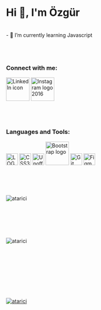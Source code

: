<h1 align="left">Hi 👋, I'm Özgür</h1>

<br>
- 🌱 I’m currently learning Javascript

<br><br>
<h3 align="left">Connect with me:</h3>
<p align="left">
  <a title="LinkedIn, Public domain, via Wikimedia Commons" href="https://linkedin.com/in/özgür-yaman-240451323" target="_blank"><img width="64" alt="LinkedIn icon" src="https://upload.wikimedia.org/wikipedia/commons/thumb/8/81/LinkedIn_icon.svg/64px-LinkedIn_icon.svg.png?20210220164014"></a>
  <a title="Instagram, Public domain, via Wikimedia Commons" href="https://instagram.com/ozguaman" targer="_blank"><img width="64" alt="Instagram logo 2016" src="https://upload.wikimedia.org/wikipedia/commons/thumb/e/e7/Instagram_logo_2016.svg/64px-Instagram_logo_2016.svg.png?20210403190622"></a>
</p>


<br><br>
<h3 align="left">Languages and Tools:</h3>
<p align="left">
<a title="W3C, CC BY 3.0 &lt;https://creativecommons.org/licenses/by/3.0&gt;, via Wikimedia Commons" href="https://commons.wikimedia.org/wiki/File:HTML5_logo_and_wordmark.svg"><img width="32" alt="LOGO DE HTML 5" src="https://upload.wikimedia.org/wikipedia/commons/thumb/6/61/HTML5_logo_and_wordmark.svg/64px-HTML5_logo_and_wordmark.svg.png?20170517184425"></a>
<a title="Rudloff, CC BY 3.0 &lt;https://creativecommons.org/licenses/by/3.0&gt;, via Wikimedia Commons" href="https://commons.wikimedia.org/wiki/File:CSS3_logo_and_wordmark.svg"><img width="32" alt="CSS3 logo and wordmark" src="https://upload.wikimedia.org/wikipedia/commons/thumb/d/d5/CSS3_logo_and_wordmark.svg/64px-CSS3_logo_and_wordmark.svg.png?20160530175649"></a>
<a title="Christopher Williams, Public domain, via Wikimedia Commons" href="https://commons.wikimedia.org/wiki/File:Unofficial_JavaScript_logo_2.svg"><img width="32" alt="Unofficial logo of JavaScript language by Chris Williams" src="https://upload.wikimedia.org/wikipedia/commons/thumb/9/99/Unofficial_JavaScript_logo_2.svg/64px-Unofficial_JavaScript_logo_2.svg.png?20141107110902"></a>
<a title="Bootstrap, Public domain, via Wikimedia Commons" href="https://commons.wikimedia.org/wiki/File:Bootstrap_logo.svg"><img width="64" alt="Bootstrap logo" src="https://upload.wikimedia.org/wikipedia/commons/thumb/b/b2/Bootstrap_logo.svg/64px-Bootstrap_logo.svg.png?20210507000024"></a>
<a title="Jason Long, CC BY 3.0 &lt;https://creativecommons.org/licenses/by/3.0&gt;, via Wikimedia Commons" href="https://commons.wikimedia.org/wiki/File:Git_icon.svg"><img width="32" alt="Git icon" src="https://upload.wikimedia.org/wikipedia/commons/thumb/3/3f/Git_icon.svg/64px-Git_icon.svg.png?20220905010122"></a>
<a title="Figma, Public domain, via Wikimedia Commons" href="https://commons.wikimedia.org/wiki/File:Figma-logo.svg"><img width="32" alt="Figma-logo" src="https://upload.wikimedia.org/wikipedia/commons/thumb/3/33/Figma-logo.svg/64px-Figma-logo.svg.png?20190122211436"></a>

</p>
<br><br><br>
<p><img align="left" src="https://github-readme-stats.vercel.app/api/top-langs?username=atarici&show_icons=true&locale=en&layout=compact" alt="atarici" /></p><br><br><br><br><br><br>
<p>&nbsp;<img align="left" src="https://github-readme-stats.vercel.app/api?username=atarici&show_icons=true&locale=en" alt="atarici" /></p>

<br><br><br><br><br><br><br>
<p align="left"> <a href="https://github.com/ryo-ma/github-profile-trophy"><img src="https://github-profile-trophy.vercel.app/?username=atarici" alt="atarici" /></a> </p>
